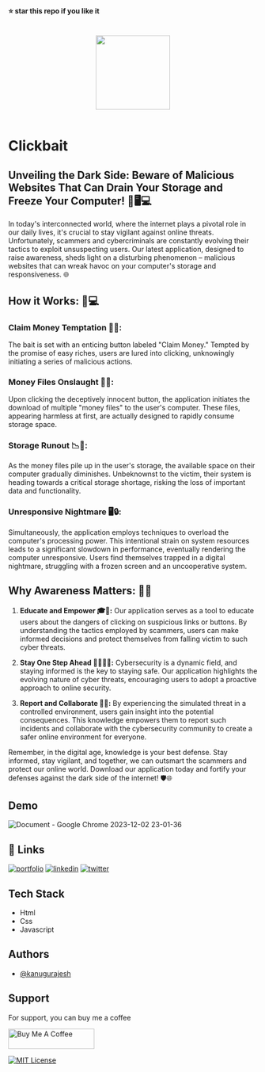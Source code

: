 #### ⭐ star this repo if you like it
<br>
<div align="center">
  <img src="https://github.com/kanugurajesh/Clickbait/assets/120458029/9c2d66dd-5551-4032-9636-d13506969215" alt="" width=150 height=150>
</div>
<br>

# Clickbait

## Unveiling the Dark Side: Beware of Malicious Websites That Can Drain Your Storage and Freeze Your Computer! 🚨🖥️💻

In today's interconnected world, where the internet plays a pivotal role in our daily lives, it's crucial to stay vigilant against online threats. Unfortunately, scammers and cybercriminals are constantly evolving their tactics to exploit unsuspecting users. Our latest application, designed to raise awareness, sheds light on a disturbing phenomenon – malicious websites that can wreak havoc on your computer's storage and responsiveness. 🌐

## How it Works: 🤔💻

### Claim Money Temptation 💸🎣:
The bait is set with an enticing button labeled "Claim Money." Tempted by the promise of easy riches, users are lured into clicking, unknowingly initiating a series of malicious actions. 

### Money Files Onslaught 💽🚨:
Upon clicking the deceptively innocent button, the application initiates the download of multiple "money files" to the user's computer. These files, appearing harmless at first, are actually designed to rapidly consume storage space. 

### Storage Runout 📉🚫:
As the money files pile up in the user's storage, the available space on their computer gradually diminishes. Unbeknownst to the victim, their system is heading towards a critical storage shortage, risking the loss of important data and functionality. 

### Unresponsive Nightmare 🖥️🔒:
Simultaneously, the application employs techniques to overload the computer's processing power. This intentional strain on system resources leads to a significant slowdown in performance, eventually rendering the computer unresponsive. Users find themselves trapped in a digital nightmare, struggling with a frozen screen and an uncooperative system.

## Why Awareness Matters: 🧠🚀

1. **Educate and Empower 🎓💪:**
   Our application serves as a tool to educate users about the dangers of clicking on suspicious links or buttons. By understanding the tactics employed by scammers, users can make informed decisions and protect themselves from falling victim to such cyber threats.

2. **Stay One Step Ahead 🏃‍♂️🕵️‍♀️:**
   Cybersecurity is a dynamic field, and staying informed is the key to staying safe. Our application highlights the evolving nature of cyber threats, encouraging users to adopt a proactive approach to online security.

3. **Report and Collaborate 🚨🤝:**
   By experiencing the simulated threat in a controlled environment, users gain insight into the potential consequences. This knowledge empowers them to report such incidents and collaborate with the cybersecurity community to create a safer online environment for everyone.

Remember, in the digital age, knowledge is your best defense. Stay informed, stay vigilant, and together, we can outsmart the scammers and protect our online world. Download our application today and fortify your defenses against the dark side of the internet! 🛡️🌐

## Demo

![Document - Google Chrome 2023-12-02 23-01-36](https://github.com/kanugurajesh/Clickbait/assets/120458029/841120a4-7dbf-438a-82fc-67e80bb2da24)

## 🔗 Links
[![portfolio](https://img.shields.io/badge/my_portfolio-000?style=for-the-badge&logo=ko-fi&logoColor=white)](https://rajeshportfolio.me/)
[![linkedin](https://img.shields.io/badge/linkedin-0A66C2?style=for-the-badge&logo=linkedin&logoColor=white)](https://www.linkedin.com/in/rajesh-kanugu-aba8a3254/)
[![twitter](https://img.shields.io/badge/twitter-1DA1F2?style=for-the-badge&logo=twitter&logoColor=white)](https://twitter.com/exploringengin1)

## Tech Stack

- Html
- Css
- Javascript

## Authors

- [@kanugurajesh](https://github.com/kanugurajesh)

## Support

For support, you can buy me a coffee

<a href="https://www.buymeacoffee.com/kanugurajen" target="_blank"><img src="https://cdn.buymeacoffee.com/buttons/default-orange.png" alt="Buy Me A Coffee" height="41" width="174"></a>

[![MIT License](https://img.shields.io/badge/License-MIT-green.svg)](https://github.com/kanugurajesh/Image-Classification/blob/main/LICENSE.txt)
